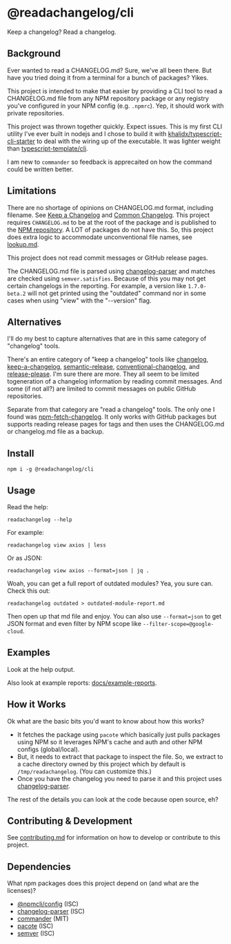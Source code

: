 # @readachangelog/cli

Keep a changelog? Read a changelog.

## Background

Ever wanted to read a CHANGELOG.md? Sure, we've all been there. But have you tried doing it from a terminal for a bunch of packages? Yikes.

This project is intended to make that easier by providing a CLI tool to read a CHANGELOG.md file from any NPM repository package or any registry you've configured in your NPM config (e.g. `.npmrc`). Yep, it should work with private repositories.

This project was thrown together quickly. Expect issues. This is my first CLI utility I've ever built in nodejs and I chose to build it with [khalidx/typescript-cli-starter](https://github.com/khalidx/typescript-cli-starter) to deal with the wiring up of the executable. It was lighter weight than [typescript-template/cli](https://www.npmjs.com/package/@typescript-template/cli).

I am new to `commander` so feedback is apprecaited on how the command could be written better.

## Limitations

There are no shortage of opinions on CHANGELOG.md format, including filename. See [Keep a Changelog](https://keepachangelog.com/) and [Common Changelog](https://common-changelog.org/). This project requires `CHANGELOG.md` to be at the root of the package and is published to the [NPM repository](https://www.npmjs.com/). A LOT of packages do not have this. So, this project does extra logic to accommodate unconventional file names, see [lookup.md](https://github.com/josephdpurcell/readachangelog/tree/main/docs/lookup.md).

This project does not read commit messages or GitHub release pages.

The CHANGELOG.md file is parsed using [changelog-parser](https://www.npmjs.com/package/changelog-parser) and matches are checked using `semver.satisfies`. Because of this you may not get certain changelogs in the reporting. For example, a version like `1.7.0-beta.2` will not get printed using the "outdated" command nor in some cases when using "view" with the "--version" flag.

## Alternatives

I'll do my best to capture alternatives that are in this same category of "changelog" tools.

There's an entire category of "keep a changelog" tools like [changelog](https://www.npmjs.com/package/changelog), [keep-a-changelog](https://www.npmjs.com/package/keep-a-changelog), [semantic-release](https://www.npmjs.com/package/semantic-release), [conventional-changelog](https://github.com/conventional-changelog), and [release-please](https://www.npmjs.com/package/release-please). I'm sure there are more. They all seem to be limited togeneration of a changelog information by reading commit messages. And some (if not all?) are limited to commit messages on public GitHub repositories.

Separate from that category are "read a changelog" tools. The only one I found was [npm-fetch-changelog](https://www.npmjs.com/package/npm-fetch-changelog). It only works with GitHub packages but supports reading release pages for tags and then uses the CHANGELOG.md or changelog.md file as a backup.

## Install

```
npm i -g @readachangelog/cli
```

## Usage

Read the help:

```
readachangelog --help
```

For example:

```
readachangelog view axios | less
```

Or as JSON:

```
readachangelog view axios --format=json | jq .
```

Woah, you can get a full report of outdated modules? Yea, you sure can. Check this out:

```
readachangelog outdated > outdated-module-report.md
```

Then open up that md file and enjoy. You can also use `--format=json` to get JSON format and even filter by NPM scope like `--filter-scope=@google-cloud`.

## Examples

Look at the help output.

Also look at example reports: [docs/example-reports](https://github.com/josephdpurcell/readachangelog/tree/main/docs/example-reports).

## How it Works

Ok what are the basic bits you'd want to know about how this works?

- It fetches the package using `pacote` which basically just pulls packages using NPM so it leverages NPM's cache and auth and other NPM configs (global/local).
- But, it needs to extract that package to inspect the file. So, we extract to a cache directory owned by this project which by default is `/tmp/readachangelog`. (You can customize this.)
- Once you have the changelog you need to parse it and this project uses [changelog-parser](https://www.npmjs.com/package/changelog-parser).

The rest of the details you can look at the code because open source, eh?

## Contributing & Development

See [contributing.md](https://github.com/josephdpurcell/readachangelog/blob/main/CONTRIBUTING.md) for information on how to develop or contribute to this project.

## Dependencies

What npm packages does this project depend on (and what are the licenses)?

- [@npmcli/config](https://www.npmjs.com/package/@npmcli/config) (ISC)
- [changelog-parser](https://www.npmjs.com/package/changelog-parser) (ISC)
- [commander](https://www.npmjs.com/package/commander) (MIT)
- [pacote](https://www.npmjs.com/package/pacote) (ISC)
- [semver](https://www.npmjs.com/package/semver) (ISC)
